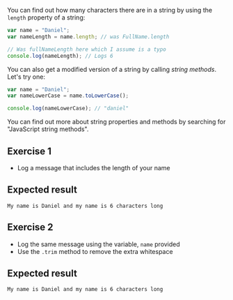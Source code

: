 You can find out how many characters there are in a string by using the `length` property of a string:

```js
var name = "Daniel";
var nameLength = name.length; // was FullName.length

// Was fullNameLength here which I assume is a typo
console.log(nameLength); // Logs 6
```

You can also get a modified version of a string by calling _string methods_. Let's try one:

```js
var name = "Daniel";
var nameLowerCase = name.toLowerCase();

console.log(nameLowerCase); // "daniel"
```

You can find out more about string properties and methods by searching for "JavaScript string methods".

## Exercise 1

* Log a message that includes the length of your name

## Expected result

```
My name is Daniel and my name is 6 characters long
```

## Exercise 2

* Log the same message using the variable, `name` provided
* Use the `.trim` method to remove the extra whitespace

## Expected result

```
My name is Daniel and my name is 6 characters long
```
